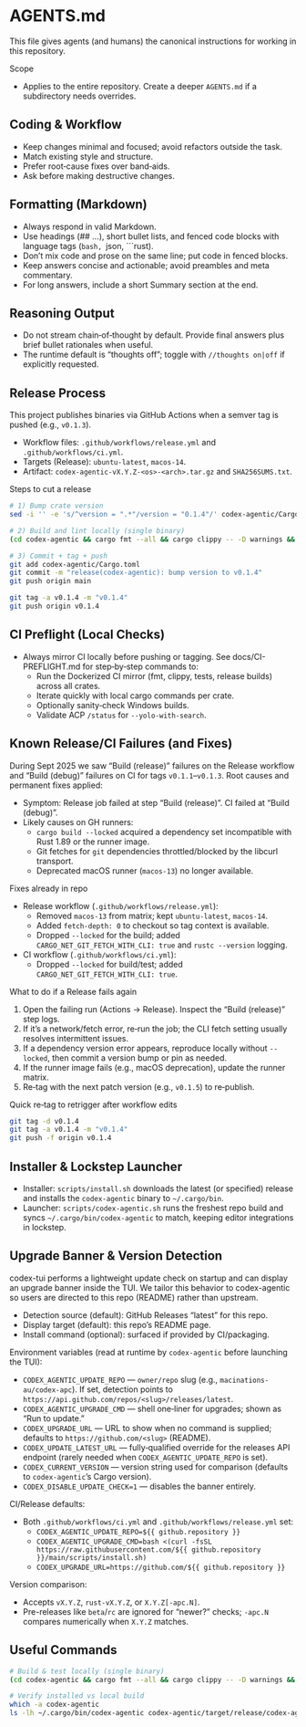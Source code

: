 # AGENTS.md

This file gives agents (and humans) the canonical instructions for working in this repository.

Scope
- Applies to the entire repository. Create a deeper `AGENTS.md` if a subdirectory needs overrides.

## Coding & Workflow
- Keep changes minimal and focused; avoid refactors outside the task.
- Match existing style and structure.
- Prefer root‑cause fixes over band‑aids.
- Ask before making destructive changes.

## Formatting (Markdown)
- Always respond in valid Markdown.
- Use headings (## …), short bullet lists, and fenced code blocks with language tags (```bash, ```json, ```rust).
- Don’t mix code and prose on the same line; put code in fenced blocks.
- Keep answers concise and actionable; avoid preambles and meta commentary.
- For long answers, include a short Summary section at the end.

## Reasoning Output
- Do not stream chain‑of‑thought by default. Provide final answers plus brief bullet rationales when useful.
- The runtime default is “thoughts off”; toggle with `//thoughts on|off` if explicitly requested.

## Release Process
This project publishes binaries via GitHub Actions when a semver tag is pushed (e.g., `v0.1.3`).

- Workflow files: `.github/workflows/release.yml` and `.github/workflows/ci.yml`.
- Targets (Release): `ubuntu-latest`, `macos-14`.
- Artifact: `codex-agentic-vX.Y.Z-<os>-<arch>.tar.gz` and `SHA256SUMS.txt`.

Steps to cut a release
```bash
# 1) Bump crate version
sed -i '' -e 's/^version = ".*"/version = "0.1.4"/' codex-agentic/Cargo.toml

# 2) Build and lint locally (single binary)
(cd codex-agentic && cargo fmt --all && cargo clippy -- -D warnings && cargo build --release)

# 3) Commit + tag + push
git add codex-agentic/Cargo.toml
git commit -m "release(codex-agentic): bump version to v0.1.4"
git push origin main

git tag -a v0.1.4 -m "v0.1.4"
git push origin v0.1.4
```

## CI Preflight (Local Checks)

- Always mirror CI locally before pushing or tagging. See docs/CI-PREFLIGHT.md for step‑by‑step commands to:
  - Run the Dockerized CI mirror (fmt, clippy, tests, release builds) across all crates.
  - Iterate quickly with local cargo commands per crate.
  - Optionally sanity‑check Windows builds.
  - Validate ACP `/status` for `--yolo-with-search`.


## Known Release/CI Failures (and Fixes)
During Sept 2025 we saw “Build (release)” failures on the Release workflow and “Build (debug)” failures on CI for tags `v0.1.1`–`v0.1.3`. Root causes and permanent fixes applied:

- Symptom: Release job failed at step “Build (release)”. CI failed at “Build (debug)”.
- Likely causes on GH runners:
  - `cargo build --locked` acquired a dependency set incompatible with Rust 1.89 or the runner image.
  - Git fetches for `git` dependencies throttled/blocked by the libcurl transport.
  - Deprecated macOS runner (`macos-13`) no longer available.

Fixes already in repo
- Release workflow (`.github/workflows/release.yml`):
  - Removed `macos-13` from matrix; kept `ubuntu-latest`, `macos-14`.
  - Added `fetch-depth: 0` to checkout so tag context is available.
  - Dropped `--locked` for the build; added `CARGO_NET_GIT_FETCH_WITH_CLI: true` and `rustc --version` logging.
- CI workflow (`.github/workflows/ci.yml`):
  - Dropped `--locked` for build/test; added `CARGO_NET_GIT_FETCH_WITH_CLI: true`.

What to do if a Release fails again
1) Open the failing run (Actions → Release). Inspect the “Build (release)” step logs.
2) If it’s a network/fetch error, re‑run the job; the CLI fetch setting usually resolves intermittent issues.
3) If a dependency version error appears, reproduce locally without `--locked`, then commit a version bump or pin as needed.
4) If the runner image fails (e.g., macOS deprecation), update the runner matrix.
5) Re‑tag with the next patch version (e.g., `v0.1.5`) to re‑publish.

Quick re‑tag to retrigger after workflow edits
```bash
git tag -d v0.1.4
git tag -a v0.1.4 -m "v0.1.4"
git push -f origin v0.1.4
```

## Installer & Lockstep Launcher
- Installer: `scripts/install.sh` downloads the latest (or specified) release and installs the `codex-agentic` binary to `~/.cargo/bin`.
- Launcher: `scripts/codex-agentic.sh` runs the freshest repo build and syncs `~/.cargo/bin/codex-agentic` to match, keeping editor integrations in lockstep.

## Upgrade Banner & Version Detection
codex-tui performs a lightweight update check on startup and can display an upgrade banner inside the TUI. We tailor this behavior to codex-agentic so users are directed to this repo (README) rather than upstream.

- Detection source (default): GitHub Releases “latest” for this repo.
- Display target (default): this repo’s README page.
- Install command (optional): surfaced if provided by CI/packaging.

Environment variables (read at runtime by `codex-agentic` before launching the TUI):

- `CODEX_AGENTIC_UPDATE_REPO` — `owner/repo` slug (e.g., `macinations-au/codex-apc`). If set, detection points to `https://api.github.com/repos/<slug>/releases/latest`.
- `CODEX_AGENTIC_UPGRADE_CMD` — shell one‑liner for upgrades; shown as “Run <cmd> to update.”
- `CODEX_UPGRADE_URL` — URL to show when no command is supplied; defaults to `https://github.com/<slug>` (README).
- `CODEX_UPDATE_LATEST_URL` — fully‑qualified override for the releases API endpoint (rarely needed when `CODEX_AGENTIC_UPDATE_REPO` is set).
- `CODEX_CURRENT_VERSION` — version string used for comparison (defaults to `codex-agentic`’s Cargo version).
- `CODEX_DISABLE_UPDATE_CHECK=1` — disables the banner entirely.

CI/Release defaults:
- Both `.github/workflows/ci.yml` and `.github/workflows/release.yml` set:
  - `CODEX_AGENTIC_UPDATE_REPO=${{ github.repository }}`
  - `CODEX_AGENTIC_UPGRADE_CMD=bash <(curl -fsSL https://raw.githubusercontent.com/${{ github.repository }}/main/scripts/install.sh)`
  - `CODEX_UPGRADE_URL=https://github.com/${{ github.repository }}`

Version comparison:
- Accepts `vX.Y.Z`, `rust-vX.Y.Z`, or `X.Y.Z[-apc.N]`.
- Pre-releases like `beta`/`rc` are ignored for “newer?” checks; `-apc.N` compares numerically when `X.Y.Z` matches.

## Useful Commands
```bash
# Build & test locally (single binary)
(cd codex-agentic && cargo fmt --all && cargo clippy -- -D warnings && cargo test && cargo build --release)

# Verify installed vs local build
which -a codex-agentic
ls -lh ~/.cargo/bin/codex-agentic codex-agentic/target/release/codex-agentic
```
